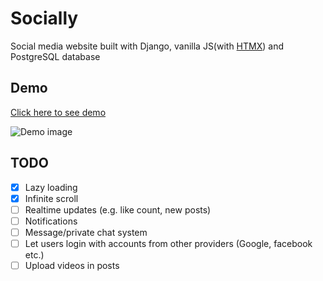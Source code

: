 
# Socially

Social media website built with Django, vanilla JS(with [HTMX](https://htmx.org/)) and PostgreSQL database

## Demo

[Click here to see demo](https://socially.bartoszmagiera.me/)

![Demo image](https://i.imgur.com/qLpegJu.png)

## TODO

- [x] Lazy loading
- [x] Infinite scroll
- [ ] Realtime updates (e.g. like count, new posts)
- [ ] Notifications
- [ ] Message/private chat system
- [ ] Let users login with accounts from other providers (Google, facebook etc.)
- [ ] Upload videos in posts
